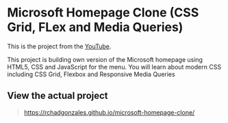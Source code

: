 # Microsoft Homepage Clone (CSS Grid, FLex and Media Queries)

This is the project from the [YouTube](https://www.youtube.com/watch?v=uKgn-To1C4Q).

This project is building own version of the Microsoft homepage using HTML5, CSS and JavaScript for the menu. You will learn about modern CSS including CSS Grid, Flexbox and Responsive Media Queries

## View the actual project

> https://rchadgonzales.github.io/microsoft-homepage-clone/
